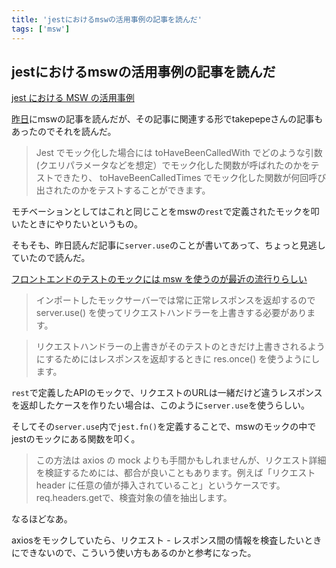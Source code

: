 ```yaml
---
title: 'jestにおけるmswの活用事例の記事を読んだ'
tags: ['msw']
---
```


## jestにおけるmswの活用事例の記事を読んだ

[jest における MSW の活用事例](https://zenn.dev/takepepe/articles/jest-msw-mocking)

[昨日](/posts/2022-03-08/)にmswの記事を読んだが、その記事に関連する形でtakepepeさんの記事もあったのでそれを読んだ。

> Jest でモック化した場合には toHaveBeenCalledWith でどのような引数(クエリパラメータなどを想定）でモック化した関数が呼ばれたのかをテストできたり、 toHaveBeenCalledTimes でモック化した関数が何回呼び出されたのかをテストすることができます。

モチベーションとしてはこれと同じことをmswの`rest`で定義されたモックを叩いたときにやりたいというもの。

そもそも、昨日読んだ記事に`server.use`のことが書いてあって、ちょっと見逃していたので読んだ。

[フロントエンドのテストのモックには msw を使うのが最近の流行りらしい](https://zenn.dev/azukiazusa/articles/using-msw-to-mock-frontend-tests)

> インポートしたモックサーバーでは常に正常レスポンスを返却するので server.use() を使ってリクエストハンドラーを上書きする必要があります。

> リクエストハンドラーの上書きがそのテストのときだけ上書きされるようにするためにはレスポンスを返却するときに res.once() を使うようにします。

`rest`で定義したAPIのモックで、リクエストのURLは一緒だけど違うレスポンスを返却したケースを作りたい場合は、このように`server.use`を使うらしい。

そしてその`server.use`内で`jest.fn()`を定義することで、mswのモックの中でjestのモックにある関数を叩く。

> この方法は axios の mock よりも手間かもしれませんが、リクエスト詳細を検証するためには、都合が良いこともあります。例えば「リクエスト header に任意の値が挿入されていること」というケースです。req.headers.getで、検査対象の値を抽出します。

なるほどなあ。

axiosをモックしていたら、リクエスト - レスポンス間の情報を検査したいときにできないので、こういう使い方もあるのかと参考になった。
